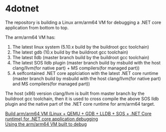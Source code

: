 # 4dotnet
The repository is building a Linux arm/arm64 VM for debugging a .NET core application from bottom to top.  

The arm/arm64 VM has:

1. The latest linux system (5.10.x build by the buildroot gcc toolchain)
2. The latest gdb (10.x build by the buildroot gcc toolchain)
3. The latest lldb (master branch build by the buildroot gcc toolchain)
4. The latest SOS lldb plugin (master branch build by msbuild with the host clang/llvm(for native part) + MS compilers(for managed part)) 
5. A selfcontained .NET core applciation with the latest .NET core runtime (master branch build by msbuild with the host clang/llvm(for native part) and MS compilers(for managed part))

The host (x86) version clang/llvm is built from master branch by the buildroot gcc toolchain, then it is used to cross compile the above SOS lldb plugin and the native part of the .NET core runtime for arm/arm64 target. 

[Build arm/arm64 VM (Linux + QEMU + GDB + LLDB + SOS + .NET Core runtime) for .NET core application debugging](build.md)  
[Using the arm/arm64 VM built to debug](debug.md)